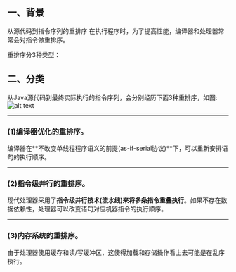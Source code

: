 ## 一、背景
从源代码到指令序列的重排序 在执行程序时，为了提高性能，编译器和处理器常常会对指令做重排序。 

重排序分3种类型：         

## 二、分类
从Java源代码到最终实际执行的指令序列，会分别经历下面3种重排序，如图:
![alt text](../../../../../img/指令重排序/从源码到指令的重排序过程图解.png)

---
### (1)编译器优化的重排序。 
编译器在**不改变单线程程序语义的前提(as-if-serial协议)**下，可以重新安排语句的执行顺序。         

---
### (2)指令级并行的重排序。 
现代处理器采用了**指令级并行技术(流水线)**来将**多条指令重叠执行**。如果不存在数据依赖性，处理器可以改变语句对应机器指令的执行顺序。         

---
### (3)内存系统的重排序。 
由于处理器使用缓存和读/写缓冲区，这使得加载和存储操作看上去可能是在乱序执行。 




